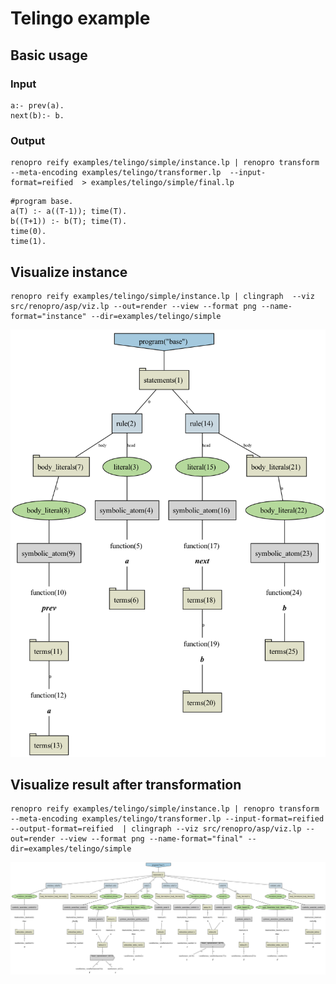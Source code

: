 # Telingo example

## Basic usage 

### Input

```
a:- prev(a).
next(b):- b.
```

### Output

```shell
renopro reify examples/telingo/simple/instance.lp | renopro transform --meta-encoding examples/telingo/transformer.lp  --input-format=reified  > examples/telingo/simple/final.lp
```

```
#program base.
a(T) :- a((T-1)); time(T).
b((T+1)) :- b(T); time(T).
time(0).
time(1).
```

## Visualize instance


```shell
renopro reify examples/telingo/simple/instance.lp | clingraph  --viz src/renopro/asp/viz.lp --out=render --view --format png --name-format="instance" --dir=examples/telingo/simple
```

![](instance.png)

## Visualize result after transformation 

```shell
renopro reify examples/telingo/simple/instance.lp | renopro transform --meta-encoding examples/telingo/transformer.lp --input-format=reified --output-format=reified  | clingraph --viz src/renopro/asp/viz.lp --out=render --view --format png --name-format="final" --dir=examples/telingo/simple
```


![](final.png)
